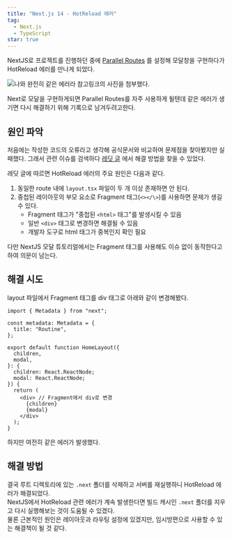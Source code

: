 ```yaml
---
title: "Next.js 14 - HotReload 에러"
tag:
  - Next.js
  - TypeScript
star: true
---
```


NextJS로 프로젝트를 진행하던 중에 [Parallel Routes](https://nextjs.org/docs/app/building-your-application/routing/parallel-routes)
를 설정해 모달창을 구현하다가 HotReload 에러를 만나게 되었다.

![나와 완전히 같은 에러라 참고링크의 사진을 첨부했다.](https://github.com/Zamoca42/blog/assets/96982072/9df58ab8-0822-4079-8e18-072df747b9fd)

Next로 모달을 구현하게되면 Parallel Routes를 자주 사용하게 될텐데 같은 에러가 생기면 다시 해결하기 위해 기록으로 남겨두려고한다.

<!-- end -->

## 원인 파악

처음에는 작성한 코드의 오류라고 생각해 공식문서와 비교하며 문제점을 찾아봤지만 실패했다. 그래서 관련 이슈를 검색하다 [레딧 글](https://www.reddit.com/r/nextjs/comments/15t76dj/parallel_routes_and_interception_issues/)
에서 해결 방법을 찾을 수 있었다.

레딧 글에 따르면 HotReload 에러의 주요 원인은 다음과 같다.

1. 동일한 route 내에 `layout.tsx` 파일이 두 개 이상 존재하면 안 된다.
2. 중첩된 레이아웃의 부모 요소로 Fragment 태그(`<></\>`)를 사용하면 문제가 생길 수 있다.
   - Fragment 태그가 "중첩된 `<html>` 태그"를 발생시킬 수 있음
   - 일반 `<div>` 태그로 변경하면 해결될 수 있음
   - 개발자 도구로 html 태그가 중복인지 확인 필요

다만 NextJS 모달 튜토리얼에서는 Fragment 태그를 사용해도 이슈 없이 동작한다고 하여 의문이 남는다.

## 해결 시도

layout 파일에서 Fragment 태그를 div 태그로 아래와 같이 변경해봤다.

```ts:layout.tsx
import { Metadata } from "next";

const metadata: Metadata = {
  title: "Routine",
};

export default function HomeLayout({
  children,
  modal,
}: {
  children: React.ReactNode;
  modal: React.ReactNode;
}) {
  return (
    <div> // Fragment에서 div로 변경
      {children}
      {modal}
    </div>
  );
}
```

하지만 여전히 같은 에러가 발생했다.

## 해결 방법

결국 루트 디렉토리에 있는 `.next` 폴더를 삭제하고 서버를 재실행하니 HotReload 에러가 해결되었다.  
NextJS에서 HotReload 관련 에러가 계속 발생한다면 빌드 캐시인 `.next` 폴더를 지우고 다시 실행해보는 것이 도움될 수 있겠다.  
물론 근본적인 원인은 레이아웃과 라우팅 설정에 있겠지만, 임시방편으로 사용할 수 있는 해결책이 될 것 같다.
